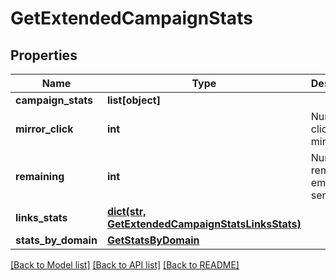 # GetExtendedCampaignStats

## Properties
Name | Type | Description | Notes
------------ | ------------- | ------------- | -------------
**campaign_stats** | **list[object]** |  | 
**mirror_click** | **int** | Number of clicks on mirror link | 
**remaining** | **int** | Number of remaning emails to send | 
**links_stats** | [**dict(str, GetExtendedCampaignStatsLinksStats)**](GetExtendedCampaignStatsLinksStats.md) |  | 
**stats_by_domain** | [**GetStatsByDomain**](GetStatsByDomain.md) |  | 

[[Back to Model list]](../README.md#documentation-for-models) [[Back to API list]](../README.md#documentation-for-api-endpoints) [[Back to README]](../README.md)


